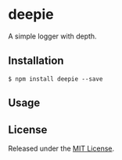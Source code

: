 # deepie

A simple logger with depth.

## Installation

`$ npm install deepie --save`


## Usage



## License

Released under the [MIT License](http://www.opensource.org/licenses/mit-license.php).
